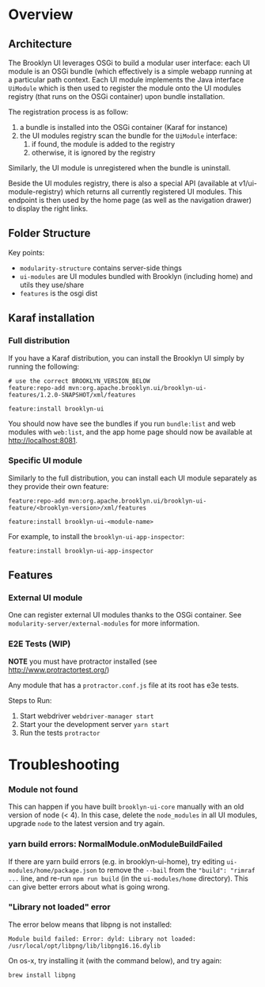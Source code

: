 # Overview

## Architecture

The Brooklyn UI leverages OSGi to build a modular user interface: each UI module is an OSGi bundle (which effectively is a 
simple webapp running at a particular path context. Each UI module implements the Java interface `UiModule` which
is then used to register the module onto the UI modules registry (that runs on the OSGi container) upon bundle installation.

The registration process is as follow:
1. a bundle is installed into the OSGi container (Karaf for instance)
2. the UI modules registry scan the bundle for the `UiModule` interface:
   1. if found, the module is added to the registry
   2. otherwise, it is ignored by the registry

Similarly, the UI module is unregistered when the bundle is uninstall.

Beside the UI modules registry, there is also a special API (available at v1/ui-module-registry) which returns all
currently registered UI modules. This endpoint is then used by the home page (as well as the navigation drawer) to display
the right links.

## Folder Structure

Key points:
* `modularity-structure` contains server-side things
* `ui-modules` are UI modules bundled with Brooklyn (including home) and utils they use/share
* `features` is the osgi dist

## Karaf installation

### Full distribution

If you have a Karaf distribution, you can install the Brooklyn UI simply by running the following:

```
# use the correct BROOKLYN_VERSION_BELOW
feature:repo-add mvn:org.apache.brooklyn.ui/brooklyn-ui-features/1.2.0-SNAPSHOT/xml/features

feature:install brooklyn-ui
```

You should now have see the bundles if you run `bundle:list` and web modules with `web:list`,
and the app home page should now be available at [http://localhost:8081](http://localhost:8081).



### Specific UI module

Similarly to the full distribution, you can install each UI module separately as they provide their own feature:


```
feature:repo-add mvn:org.apache.brooklyn.ui/brooklyn-ui-feature/<brooklyn-version>/xml/features

feature:install brooklyn-ui-<module-name>
```

For example, to install the `brooklyn-ui-app-inspector`:

```
feature:install brooklyn-ui-app-inspector
```

## Features

### External UI module

One can register external UI modules thanks to the OSGi container. See `modularity-server/external-modules` for more information. 


### E2E Tests (WIP)

**NOTE** you must have protractor installed (see http://www.protractortest.org/)

Any module that has a `protractor.conf.js` file at its root has e3e tests.

Steps to Run:
1. Start webdriver `webdriver-manager start`
2. Start your the development server `yarn start`
3. Run the tests `protractor`


# Troubleshooting

### Module not found

This can happen if you have built `brooklyn-ui-core` manually with an old version of node (< 4). In this case, delete the `node_modules` in all UI modules, upgrade `node` to the latest version and try again.

### yarn build errors: NormalModule.onModuleBuildFailed

If there are yarn build errors (e.g. in brooklyn-ui-home), try editing `ui-modules/home/package.json` to remove the `--bail` from the `"build": "rimraf ...` line, and re-run `npm run build` (in the `ui-modules/home` directory). This can give better errors about what is going wrong.

### "Library not loaded" error

The error below means that libpng is not installed:
```
Module build failed: Error: dyld: Library not loaded: /usr/local/opt/libpng/lib/libpng16.16.dylib
```

On os-x, try installing it (with the command below), and try again:
```
brew install libpng
```

<!--
  Licensed to the Apache Software Foundation (ASF) under one
  or more contributor license agreements.  See the NOTICE file
  distributed with this work for additional information
  regarding copyright ownership.  The ASF licenses this file
  to you under the Apache License, Version 2.0 (the
  "License"); you may not use this file except in compliance
  with the License.  You may obtain a copy of the License at

      http://www.apache.org/licenses/LICENSE-2.0

  Unless required by applicable law or agreed to in writing,
  software distributed under the License is distributed on an
  "AS IS" BASIS, WITHOUT WARRANTIES OR CONDITIONS OF ANY
  KIND, either express or implied.  See the License for the
  specific language governing permissions and limitations
  under the License.
-->
